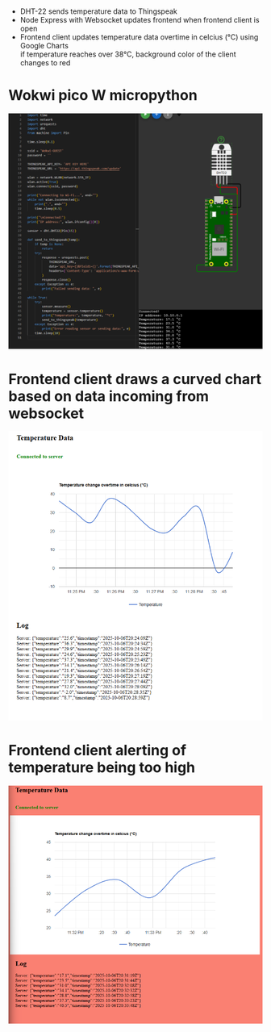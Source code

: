 ###
- DHT-22 sends temperature data to Thingspeak
- Node Express with Websocket updates frontend when frontend client is open
- Frontend client updates temperature data overtime in celcius (°C) using Google Charts<br/>if temperature reaches over 38°C, background color of the client changes to red

# Wokwi pico W micropython
![Wokwi](https://github.com/niko-sss/IoT_perusteet/blob/master/project/pngs/Wokwi.png)

# Frontend client draws a curved chart based on data incoming from websocket
![Temperature](https://github.com/niko-sss/IoT_perusteet/blob/master/project/pngs/Client.png)

# Frontend client alerting of temperature being too high
![Alert](https://github.com/niko-sss/IoT_perusteet/blob/master/project/pngs/Client_alert.png)